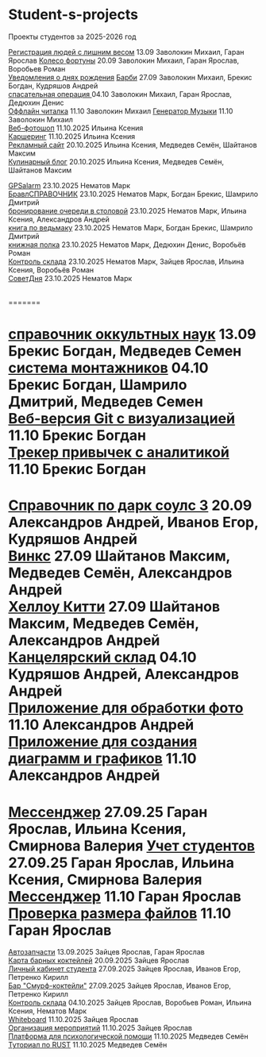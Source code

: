 # Student-s-projects
Проекты студентов за 2025-2026 год

[Регистрация людей с лишним весом](https://github.com/Sunder32/ASSADSAD) 13.09  Заволокин Михаил, Гаран Ярослав
[Колесо фортуны](https://github.com/Sunder32/fortuna) 20.09 Заволокин Михаил, Гаран Ярослав, Воробьев Роман  
[Уведомления о днях рождения](https://github.com/Sunder32/YvedDr) [Барби](https://github.com/Sunder32/BarbE) 27.09 Заволокин Михаил, Брекис Богдан, Кудряшов Андрей  
[спасательная операция ](https://github.com/Sunder32/BoshBash) 04.10 Заволокин Михаил, Гаран Ярослав, Дедюхин Денис   
[Оффлайн читалка](https://github.com/Sunder32/Kniga) 11.10 Заволокин Михаил
[Генератор Музыки](https://github.com/Sunder32/Music) 11.10 Заволокин Михаил
<br>
[Веб-фотошоп](https://github.com/Hioka3/webphotoshop) 11.10.2025 Ильина Ксения <br>
[Каршеринг](https://github.com/Hioka3/carshering) 11.10.2025 Ильина Ксения <br>
[Рекламный сайт](https://github.com/Hioka3/coffim-sales-website) 20.10.2025 Ильина Ксения, Медведев Семён, Шайтанов Максим <br>
[Кулинарный блог](https://github.com/Hioka3/culinary-blog) 20.10.2025 Ильина Ксения, Медведев Семён, Шайтанов Максим <br>

[GPSalarm](https://github.com/nematovmark5-lgtm/GPSalarm.git) 23.10.2025 Нематов Марк<br>
[БравлСПРАВОЧНИК](https://github.com/nematovmark5-lgtm/BravlSpravochnic.git) 23.10.2025 Нематов Марк, Богдан Брекис, Шамрило Дмитрий<br>
[бронирование очереди в столовой](https://github.com/nematovmark5-lgtm/OcheredStolovoy.git) 23.10.2025 Нематов Марк, Ильина Ксения, Александров Андрей<br>
[книга по ведьмаку](https://github.com/nematovmark5-lgtm/BooksVedmak.git) 23.10.2025 Нематов Марк, Богдан Брекис, Шамрило Дмитрий<br>
[книжная полка](https://github.com/nematovmark5-lgtm/booksPOLKA.git) 23.10.2025 Нематов Марк, Дедюхин Денис, Воробьёв Роман<br>
[Контроль склада](https://github.com/nematovmark5-lgtm/KontrolSklada.git) 23.10.2025 Нематов Марк, Зайцев Ярослав, Ильина Ксения, Воробьёв Роман<br>
[СоветДня](https://github.com/nematovmark5-lgtm/SovetDny.git) 23.10.2025 Нематов Марк<br><br>

=======

[справочник оккультных наук](https://github.com/BrekisBog/Okult.git) 13.09  Брекис Богдан, Медведев Семен<br>
[система монтажников](https://github.com/BrekisBog/Montag.git) 04.10 Брекис Богдан, Шамрило Дмитрий, Медведев Семен<br>
[Веб-версия Git с визуализацией](https://github.com/BrekisBog/Vetochka.git) 11.10 Брекис Богдан<br>
[Трекер привычек с аналитикой](https://github.com/BrekisBog/treker.git) 11.10 Брекис Богдан<br>
=======

[Cправочник по дарк соулс 3](https://github.com/Freez0n/dark-souls-3-handbook) 20.09 Александров Андрей, Иванов Егор, Кудряшов Андрей<br>
[Винкс](https://github.com/Freez0n/winx) 27.09 Шайтанов Максим, Медведев Семён, Александров Андрей<br>
[Хеллоу Китти](https://github.com/Freez0n/hello_kitty) 27.09 Шайтанов Максим, Медведев Семён, Александров Андрей<br>
[Канцелярский склад](https://github.com/Freez0n/Warehouse) 04.10 Кудряшов Андрей, Александров Андрей<br>
[Приложение для обработки фото](https://github.com/Freez0n/PhotoFilterApp) 11.10 Александров Андрей<br>
[Приложение для создания диаграмм и графиков](https://github.com/Freez0n/chart) 11.10 Александров Андрей<br>
=======

[Мессенджер](https://github.com/Yarikttyui/Pink-Talk) 27.09.25 Гаран Ярослав, Ильина Ксения, Смирнова Валерия
[Учет студентов](https://github.com/Yarikttyui/Aurum-Campus) 27.09.25 Гаран Ярослав, Ильина Ксения, Смирнова Валерия
[Мессенджер](https://github.com/Yarikttyui/messsikq) 11.10 Гаран Ярослав
[Проверка размера файлов](https://github.com/Yarikttyui/analiz) 11.10 Гаран Ярослав
=======
[Автозапчасти](https://github.com/RifitGG/AutoPartsSuite) 13.09.2025 Зайцев Ярослав, Гаран Ярослав <br>
[Карта барных коктейлей](https://github.com/RifitGG/CocatilMap) 20.09.2025 Зайцев Ярослав <br>
[Личный кабинет студента](https://github.com/RifitGG/StudentProfile) 27.09.2025 Зайцев Ярослав, Иванов Егор, Петренко Кирилл <br>
[Бар "Смурф-коктейли"](https://github.com/RifitGG/SmurfBar) 27.09.2025 Зайцев Ярослав, Иванов Егор, Петренко Кирилл <br>
[Контроль склада](https://github.com/RifitGG/Warehouse_System) 04.10.2025 Зайцев Ярослав, Воробьев Роман, Ильина Ксения, Нематов Марк <br>
[Whiteboard](https://github.com/RifitGG/BlankSheet) 11.10.2025 Зайцев Ярослав <br>
[Организация мероприятий](https://github.com/RifitGG/EventPro) 11.10.2025 Зайцев Ярослав <br>
[Платформа для психологической помощи](https://github.com/Levington/Psixi) 11.10.2025 Медведев Семён <br>
[Туториал по RUST](https://github.com/Levington/Rust) 11.10.2025 Медведев Семён <br>
